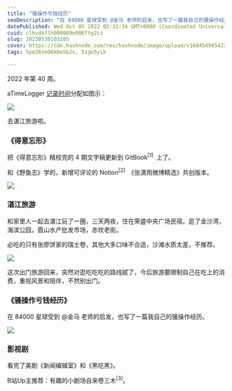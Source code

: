 ```yaml
---
title: "骚操作亏钱经历"
seoDescription: "在 84000 星球受到 @金马 老师的启发，也写了一篇我自己的骚操作经历。"
datePublished: Wed Oct 05 2022 02:32:34 GMT+0000 (Coordinated Universal Time)
cuid: clhvdkflh000009m906ftg2cz
slug: 20230520103205
cover: https://cdn.hashnode.com/res/hashnode/image/upload/v1684549854224/ed17eecb-2757-4864-bd9b-6abd62f7e09e.jpeg
tags: 5pe26ze06k6w5b2v, 5zgo5yik

---
```


2022 年第 40 周。

aTimeLogger [记录时间](http://mp.weixin.qq.com/s?__biz=MzI3MzU5MDA1OQ==&mid=2247485032&idx=1&sn=acb21dab9e80298f57f65f3a9ea3a1c7&chksm=eb21b42cdc563d3a565d6c98ad7010303e68799b4f29c829a6c1fd89ff190878ddb44f22a899&scene=21#wechat_redirect)分配如图示：

![](https://cdn.hashnode.com/res/hashnode/image/upload/v1684549846807/6c000649-9106-484f-bc1b-f93f49c8d0f7.jpeg)

去湛江旅游啦。

### **《得意忘形》**

把《得意忘形》精校完的 4 期文字稿更新到 GitBook<sup>[1]&nbsp;</sup> 上了。

和《野鱼志》学的，新增可评论的 Notion<sup>[2]&nbsp;</sup> 《张潇雨微博精选》共创版本。

![](https://cdn.hashnode.com/res/hashnode/image/upload/v1684549861485/2ac2c851-740d-4c44-a6d0-a2d433ae8912.png)

### **湛江旅游**

和家里人一起去湛江玩了一圈，三天两夜，住在荣盛中央广场民宿。逛了金沙湾，海滨公园，霞山水产批发市场，赤坎老街。

必吃的只有张廖饼家的瑞士卷，其他大多口味不合适，沙滩水质太差，不推荐。

![](https://cdn.hashnode.com/res/hashnode/image/upload/v1684549871494/8315e160-e6d7-4718-9df2-a498f46dfb8c.jpeg)

这次出门旅游回来，突然对逛吃吃吃的路线腻了，今后旅游要限制自己在吃上的消费，重视风景和陪伴，不然别出门。

### **《骚操作亏钱经历》**

在 84000 星球受到 @金马 老师的启发，也写了一篇我自己的骚操作经历。

![](https://cdn.hashnode.com/res/hashnode/image/upload/v1684549884247/ccb8bf15-7e94-40e6-80fb-d9a00233448c.png)

### **影视剧**

看完了美剧《新闻编辑室》和《黑吃黑》。

B站Up主推荐：有趣的小剧场自来卷三木<sup>[3]</sup>。